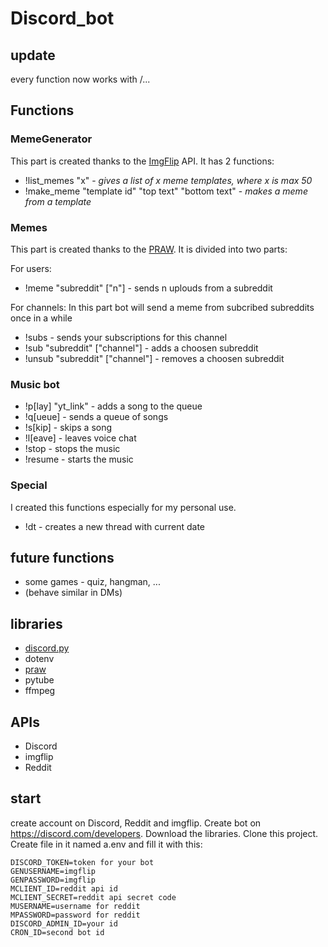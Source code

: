 # Discord_bot

## update

every function now works with /...

## Functions

### MemeGenerator

This part is created thanks to the [ImgFlip](https://imgflip.com/api) API. It has 2 functions:
 - !list_memes "x" - *gives a list of x meme templates, where x is max 50*
 - !make_meme "template id" "top text" "bottom text" - *makes a meme from a template*

### Memes

This part is created thanks to the [PRAW](https://praw.readthedocs.io/en/stable/index.html). It is divided into two parts:

For users:
 - !meme "subreddit" ["n"] - sends n uplouds from a subreddit

For channels:
In this part bot will send a meme from subcribed subreddits once in a while
 - !subs - sends your subscriptions for this channel
 - !sub "subreddit" ["channel"] - adds a choosen subreddit
 - !unsub "subreddit" ["channel"] - removes a choosen subreddit

### Music bot

 - !p[lay] "yt_link" - adds a song to the queue
 - !q[ueue] - sends a queue of songs
 - !s[kip] - skips a song
 - !l[eave] - leaves voice chat
 - !stop - stops the music
 - !resume - starts the music

### Special

I created this functions especially for my personal use.
 - !dt - creates a new thread with current date

## future functions

 - some games - quiz, hangman, ...
 - (behave similar in DMs)

## libraries

 - [discord.py](https://discordpy.readthedocs.io/en/stable/index.html)
 - dotenv
 - [praw](https://praw.readthedocs.io/en/stable/index.html)
 - pytube
 - ffmpeg

## APIs

 - Discord
 - imgflip
 - Reddit

## start

create account on Discord, Reddit and imgflip. Create bot on https://discord.com/developers. Download the libraries. Clone this project. Create file in it named a.env and fill it with this:

```
DISCORD_TOKEN=token for your bot
GENUSERNAME=imgflip
GENPASSWORD=imgflip
MCLIENT_ID=reddit api id
MCLIENT_SECRET=reddit api secret code
MUSERNAME=username for reddit
MPASSWORD=password for reddit
DISCORD_ADMIN_ID=your id
CRON_ID=second bot id
```
